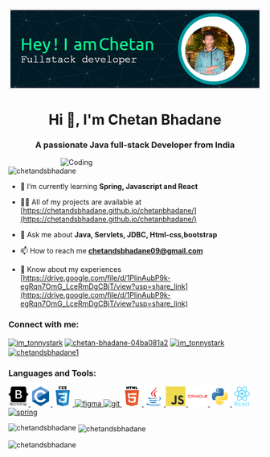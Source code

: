 ![Header](./github-header-image-final.png)
<h1 align="center">Hi 👋, I'm Chetan Bhadane</h1>
<h3 align="center">A passionate Java full-stack Developer from India</h3>

<img align="right" alt="Coding" width="400" src="https://cdn-images-1.medium.com/fit/t/1600/480/0*7Q3yvSIv_t0ioJ-Z.gif">
<p align="left"> <img src="https://komarev.com/ghpvc/?username=chetandsbhadane&label=Profile%20views&color=0e75b6&style=flat" alt="chetandsbhadane" /> </p>

- 🌱 I’m currently learning **Spring, Javascript and React**

- 👨‍💻 All of my projects are available at [https://chetandsbhadane.github.io/chetanbhadane/](https://chetandsbhadane.github.io/chetanbhadane/)

- 💬 Ask me about **Java, Servlets, JDBC, Html-css,bootstrap**

- 📫 How to reach me **chetandsbhadane09@gmail.com**

- 📄 Know about my experiences [https://drive.google.com/file/d/1PlinAubP9k-egRqn7OmG_LceRmDgCBjT/view?usp=share_link](https://drive.google.com/file/d/1PlinAubP9k-egRqn7OmG_LceRmDgCBjT/view?usp=share_link)

<h3 align="left">Connect with me:</h3>
<p align="left">
<a href="https://twitter.com/im_tonnystark" target="blank"><img align="center" src="https://raw.githubusercontent.com/rahuldkjain/github-profile-readme-generator/master/src/images/icons/Social/twitter.svg" alt="im_tonnystark" height="30" width="40" /></a>
<a href="https://linkedin.com/in/chetan-bhadane-04ba081a2" target="blank"><img align="center" src="https://raw.githubusercontent.com/rahuldkjain/github-profile-readme-generator/master/src/images/icons/Social/linked-in-alt.svg" alt="chetan-bhadane-04ba081a2" height="30" width="40" /></a>
<a href="https://instagram.com/im_tonnystark" target="blank"><img align="center" src="https://raw.githubusercontent.com/rahuldkjain/github-profile-readme-generator/master/src/images/icons/Social/instagram.svg" alt="im_tonnystark" height="30" width="40" /></a>
<a href="https://www.hackerrank.com/chetandsbhadane1" target="blank"><img align="center" src="https://raw.githubusercontent.com/rahuldkjain/github-profile-readme-generator/master/src/images/icons/Social/hackerrank.svg" alt="chetandsbhadane1" height="30" width="40" /></a>
</p>

<h3 align="left">Languages and Tools:</h3>
<p align="left"> <a href="https://getbootstrap.com" target="_blank" rel="noreferrer"> <img src="https://raw.githubusercontent.com/devicons/devicon/master/icons/bootstrap/bootstrap-plain-wordmark.svg" alt="bootstrap" width="40" height="40"/> </a> <a href="https://www.cprogramming.com/" target="_blank" rel="noreferrer"> <img src="https://raw.githubusercontent.com/devicons/devicon/master/icons/c/c-original.svg" alt="c" width="40" height="40"/> </a> <a href="https://www.w3schools.com/css/" target="_blank" rel="noreferrer"> <img src="https://raw.githubusercontent.com/devicons/devicon/master/icons/css3/css3-original-wordmark.svg" alt="css3" width="40" height="40"/> </a> <a href="https://www.figma.com/" target="_blank" rel="noreferrer"> <img src="https://www.vectorlogo.zone/logos/figma/figma-icon.svg" alt="figma" width="40" height="40"/> </a> <a href="https://git-scm.com/" target="_blank" rel="noreferrer"> <img src="https://www.vectorlogo.zone/logos/git-scm/git-scm-icon.svg" alt="git" width="40" height="40"/> </a> <a href="https://www.w3.org/html/" target="_blank" rel="noreferrer"> <img src="https://raw.githubusercontent.com/devicons/devicon/master/icons/html5/html5-original-wordmark.svg" alt="html5" width="40" height="40"/> </a> <a href="https://www.java.com" target="_blank" rel="noreferrer"> <img src="https://raw.githubusercontent.com/devicons/devicon/master/icons/java/java-original.svg" alt="java" width="40" height="40"/> </a> <a href="https://developer.mozilla.org/en-US/docs/Web/JavaScript" target="_blank" rel="noreferrer"> <img src="https://raw.githubusercontent.com/devicons/devicon/master/icons/javascript/javascript-original.svg" alt="javascript" width="40" height="40"/> </a> <a href="https://www.oracle.com/" target="_blank" rel="noreferrer"> <img src="https://raw.githubusercontent.com/devicons/devicon/master/icons/oracle/oracle-original.svg" alt="oracle" width="40" height="40"/> </a> <a href="https://www.python.org" target="_blank" rel="noreferrer"> <img src="https://raw.githubusercontent.com/devicons/devicon/master/icons/python/python-original.svg" alt="python" width="40" height="40"/> </a> <a href="https://reactjs.org/" target="_blank" rel="noreferrer"> <img src="https://raw.githubusercontent.com/devicons/devicon/master/icons/react/react-original-wordmark.svg" alt="react" width="40" height="40"/> </a> <a href="https://spring.io/" target="_blank" rel="noreferrer"> <img src="https://www.vectorlogo.zone/logos/springio/springio-icon.svg" alt="spring" width="40" height="40"/> </a> </p>

<p><img align="left" src="https://github-readme-stats.vercel.app/api/top-langs?username=chetandsbhadane&show_icons=true&locale=en&layout=compact" alt="chetandsbhadane" /></p>

<p>&nbsp;<img align="center" src="https://github-readme-stats.vercel.app/api?username=chetandsbhadane&show_icons=true&locale=en" alt="chetandsbhadane" /></p>

<p><img align="center" src="https://github-readme-streak-stats.herokuapp.com/?user=chetandsbhadane&" alt="chetandsbhadane" /></p>
